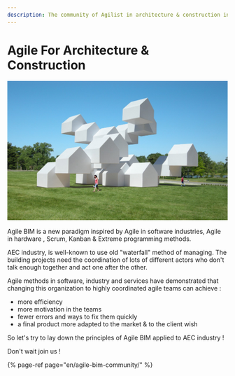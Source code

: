 ```yaml
---
description: The community of Agilist in architecture & construction industry (AEC)
---
```


# Agile For Architecture & Construction

![Agile BIM / Make Architecture design iterative and transparent](.gitbook/assets/agile_bim.jpeg)

Agile  BIM is a new paradigm inspired by Agile in software industries, Agile in hardware , Scrum, Kanban & Extreme programming methods. 

AEC industry, is well-known to use old  "waterfall"  method of managing.  The building projects need the coordination of lots of different actors who don't talk enough together and  act one after the other. 

Agile methods in software, industry and services have demonstrated that changing this organization to  highly coordinated agile teams can achieve : 

* more efficiency 
* more motivation in the teams 
* fewer errors and ways to fix them quickly
* a final product more adapted to the market & to the client wish



So let's try to lay down the principles of Agile BIM applied to AEC industry !

Don't wait join us !  

{% page-ref page="en/agile-bim-community/" %}

